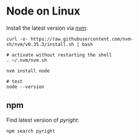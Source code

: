 # Node on Linux

Install the latest version via [nvm](https://github.com/nvm-sh/nvm):

```
curl -o- https://raw.githubusercontent.com/nvm-sh/nvm/v0.35.3/install.sh | bash

# activate without restarting the shell
. ~/.nvm/nvm.sh

nvm install node

# test
node --version
```

## npm

Find latest version of *pyright*:

```
npm search pyright
```